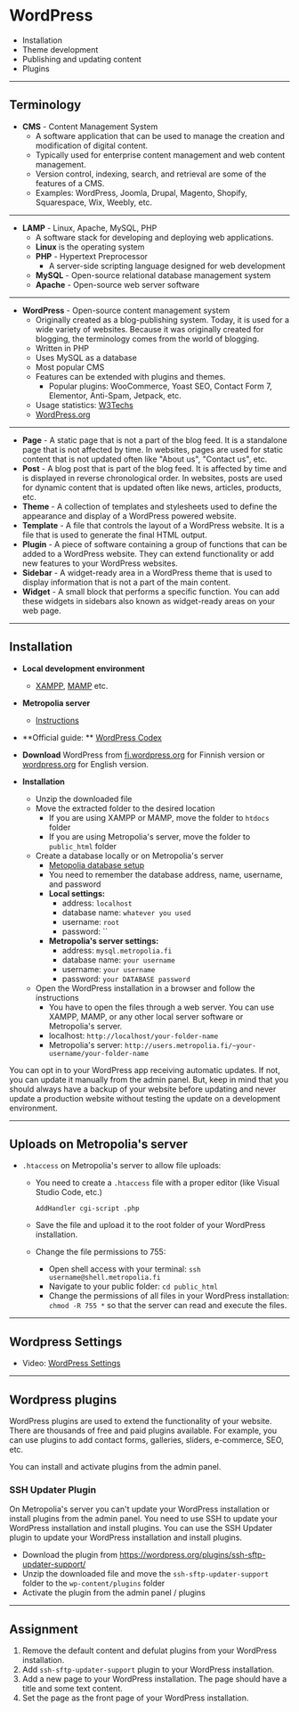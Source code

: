 # WordPress

- Installation
- Theme development
- Publishing and updating content
- Plugins

---

## Terminology

- **CMS** - Content Management System
  - A software application that can be used to manage the creation and modification of digital content.
  - Typically used for enterprise content management and web content management.
  - Version control, indexing, search, and retrieval are some of the features of a CMS.
  - Examples: WordPress, Joomla, Drupal, Magento, Shopify, Squarespace, Wix, Weebly, etc.

---

- **LAMP** - Linux, Apache, MySQL, PHP
  - A software stack for developing and deploying web applications.
  - **Linux** is the operating system
  - **PHP** - Hypertext Preprocessor
    - A server-side scripting language designed for web development
  - **MySQL** - Open-source relational database management system
  - **Apache** - Open-source web server software

---

- **WordPress** - Open-source content management system
  - Originally created as a blog-publishing system. Today, it is used for a wide variety of websites. Because it was
    originally created for blogging, the terminology comes from the world of blogging.
  - Written in PHP
  - Uses MySQL as a database
  - Most popular CMS
  - Features can be extended with plugins and themes.
    - Popular plugins: WooCommerce, Yoast SEO, Contact Form 7, Elementor, Anti-Spam, Jetpack, etc.
  - Usage statistics: [W3Techs](https://w3techs.com/technologies/details/cm-wordpress)
  - [WordPress.org](https://wordpress.org/)

---

- **Page** - A static page that is not a part of the blog feed. It is a standalone page that is not affected by time. In
  websites, pages are used for static content that is not updated often like "About us", "Contact us", etc.
- **Post** - A blog post that is part of the blog feed. It is affected by time and is displayed in reverse chronological
  order. In websites, posts are used for dynamic content that is updated often like news, articles, products, etc.
- **Theme** - A collection of templates and stylesheets used to define the appearance and display of a WordPress powered
  website.
- **Template** - A file that controls the layout of a WordPress website. It is a file that is used to generate the final
  HTML output.
- **Plugin** - A piece of software containing a group of functions that can be added to a WordPress website. They can
  extend functionality or add new features to your WordPress websites.
- **Sidebar** - A widget-ready area in a WordPress theme that is used to display information that is not a part of the
  main
  content.
- **Widget** - A small block that performs a specific function. You can add these widgets in sidebars also known as
  widget-ready areas on your web page.

---

## Installation

- **Local development environment**
  - [XAMPP](https://www.apachefriends.org/download.html), [MAMP](https://www.mamp.info/en/downloads/) etc.
- **Metropolia server**
  - [Instructions](https://metropoliafi-my.sharepoint.com/:v:/g/personal/ilkkamtk_metropolia_fi/EQxwMIi9hJlLi_675cMc2hgBy858Xt0qwVSmIK8d7YCAfA?nav=eyJyZWZlcnJhbEluZm8iOnsicmVmZXJyYWxBcHAiOiJPbmVEcml2ZUZvckJ1c2luZXNzIiwicmVmZXJyYWxBcHBQbGF0Zm9ybSI6IldlYiIsInJlZmVycmFsTW9kZSI6InZpZXciLCJyZWZlcnJhbFZpZXciOiJNeUZpbGVzTGlua0NvcHkifX0&e=XiWJOI)
- **Official guide:
  ** [WordPress Codex](https://developer.wordpress.org/advanced-administration/before-install/howto-install/)
- **Download** WordPress from [fi.wordpress.org](https://fi.wordpress.org/) for Finnish version
  or [wordpress.org](https://wordpress.org/) for English version.
- **Installation**

  - Unzip the downloaded file
  - Move the extracted folder to the desired location
    - If you are using XAMPP or MAMP, move the folder to `htdocs` folder
    - If you are using Metropolia's server, move the folder to `public_html` folder
  - Create a database locally or on Metropolia's server
    - [Metopolia database setup](https://amme.metropolia.fi/mysql/)
    - You need to remember the database address, name, username, and password
    - **Local settings:**
      - address: `localhost`
      - database name: `whatever you used`
      - username: `root`
      - password: ``
    - **Metropolia's server settings:**
      - address: `mysql.metropolia.fi`
      - database name: `your username`
      - username: `your username`
      - password: `your DATABASE password`
  - Open the WordPress installation in a browser and follow the instructions
    - You have to open the files through a web server. You can use XAMPP, MAMP, or any other local server software
      or Metropolia's server.
    - localhost: `http://localhost/your-folder-name`
    - Metropolia's server: `http://users.metropolia.fi/~your-username/your-folder-name`

You can opt in to your WordPress app receiving automatic updates. If not, you can update it manually from the admin panel. But, keep in mind
that you should always have a backup of your website before updating and never update a production website without
testing the update on a development environment.

---

## Uploads on Metropolia's server
  - `.htaccess` on Metropolia's server to allow file uploads:

    - You need to create a `.htaccess` file with a proper editor (like Visual Studio Code, etc.)

      ```apacheconfig
      AddHandler cgi-script .php
      ```

    - Save the file and upload it to the root folder of your WordPress installation.
    - Change the file permissions to 755:
      - Open shell access with your terminal: `ssh username@shell.metropolia.fi`
      - Navigate to your public folder: `cd public_html`
      - Change the permissions of all files in your WordPress installation: `chmod -R 755 *` so that the server
        can read and execute the files.

---

## Wordpress Settings

- Video: [WordPress Settings](https://metropoliafi-my.sharepoint.com/:v:/g/personal/ilkkamtk_metropolia_fi/ETRDffBPuydIiNgMcxoKjh4B5tFTx96C46yp2PJPNEexkw?nav=eyJyZWZlcnJhbEluZm8iOnsicmVmZXJyYWxBcHAiOiJPbmVEcml2ZUZvckJ1c2luZXNzIiwicmVmZXJyYWxBcHBQbGF0Zm9ybSI6IldlYiIsInJlZmVycmFsTW9kZSI6InZpZXciLCJyZWZlcnJhbFZpZXciOiJNeUZpbGVzTGlua0NvcHkifX0&e=MCEsuX)

---

## Wordpress plugins

WordPress plugins are used to extend the functionality of your website. There are thousands of free and paid plugins available. For example, you can use plugins to add contact forms, galleries, sliders, e-commerce, SEO, etc.

You can install and activate plugins from the admin panel.

### SSH Updater Plugin

On Metropolia's server you can't update your WordPress installation or install plugins from the admin panel. You need to use SSH to update your WordPress installation and install plugins. You can use the SSH Updater plugin to update your WordPress installation and install plugins.

- Download the plugin from https://wordpress.org/plugins/ssh-sftp-updater-support/
- Unzip the downloaded file and move the `ssh-sftp-updater-support` folder to the `wp-content/plugins` folder
- Activate the plugin from the admin panel / plugins

---

## Assignment

1. Remove the default content and defulat plugins from your WordPress installation.
2. Add `ssh-sftp-updater-support` plugin to your WordPress installation.
3. Add a new page to your WordPress installation. The page should have a title and some text content.
4. Set the page as the front page of your WordPress installation.
